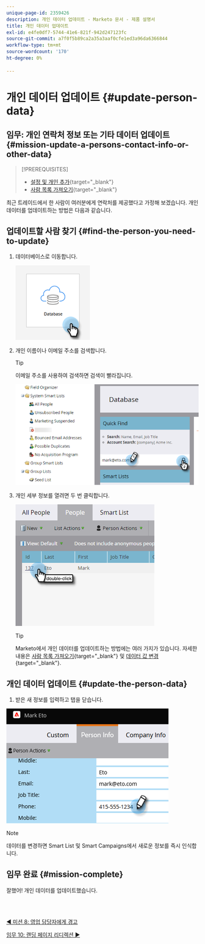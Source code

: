 ```yaml
---
unique-page-id: 2359426
description: 개인 데이터 업데이트 - Marketo 문서 - 제품 설명서
title: 개인 데이터 업데이트
exl-id: e4fe0df7-5744-41e6-821f-942d247123fc
source-git-commit: a7f0f5b89ca2a35a3aaf0cfe1ed3a96da6366844
workflow-type: tm+mt
source-wordcount: '170'
ht-degree: 0%

---
```


# 개인 데이터 업데이트 {#update-person-data}

## 임무: 개인 연락처 정보 또는 기타 데이터 업데이트 {#mission-update-a-persons-contact-info-or-other-data}

>[!PREREQUISITES]
>
>* [설정 및 개인 추가](/help/marketo/getting-started/quick-wins/get-set-up-and-add-a-person.md){target=&quot;_blank&quot;}
>* [사람 목록 가져오기](/help/marketo/getting-started/quick-wins/import-a-list-of-people.md){target=&quot;_blank&quot;}


최근 트레이드에서 한 사람이 여러분에게 연락처를 제공했다고 가정해 보겠습니다. 개인 데이터를 업데이트하는 방법은 다음과 같습니다.

## 업데이트할 사람 찾기 {#find-the-person-you-need-to-update}

1. 데이터베이스로 이동합니다.

   ![](assets/update-person-data-1.png)

1. 개인 이름이나 이메일 주소를 검색합니다.

   >[!TIP]
   >
   >이메일 주소를 사용하여 검색하면 검색이 빨라집니다.

   ![](assets/update-person-data-2.png)

1. 개인 세부 정보를 열려면 두 번 클릭합니다.

   ![](assets/update-person-data-3.png)

   >[!TIP]
   >
   >Marketo에서 개인 데이터를 업데이트하는 방법에는 여러 가지가 있습니다. 자세한 내용은 [사람 목록 가져오기](/help/marketo/getting-started/quick-wins/import-a-list-of-people.md){target=&quot;_blank&quot;} 및 [데이터 값 변경](/help/marketo/product-docs/core-marketo-concepts/smart-campaigns/flow-actions/change-data-value.md){target=&quot;_blank&quot;}.

## 개인 데이터 업데이트 {#update-the-person-data}

1. 받은 새 정보를 입력하고 탭을 닫습니다.

![](assets/update-person-data-4.png)

>[!NOTE]
>
>데이터를 변경하면 Smart List 및 Smart Campaigns에서 새로운 정보를 즉시 인식합니다.

## 임무 완료 {#mission-complete}

잘했어! 개인 데이터를 업데이트했습니다.

<br> 

[◄ 미션 8: 영업 담당자에게 경고](/help/marketo/getting-started/quick-wins/alert-the-sales-rep.md)

[임무 10: 랜딩 페이지 리디렉션 ►](/help/marketo/getting-started/quick-wins/redirect-a-landing-page.md)
